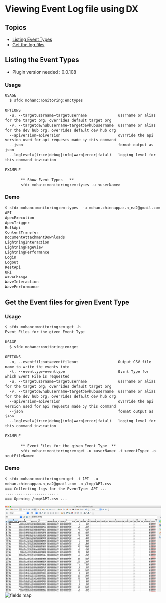 # Viewing Event Log file using DX

## Topics
- [Listing Event Types](#types)
- [Get the log files](#get)

<a name="types"></a>
## Listing the Event Types
- Plugin version needed : 0.0.108 
### Usage
```
USAGE
  $ sfdx mohanc:monitoring:em:types

OPTIONS
  -u, --targetusername=targetusername              username or alias for the target org; overrides default target org
  -v, --targetdevhubusername=targetdevhubusername  username or alias for the dev hub org; overrides default dev hub org
  --apiversion=apiversion                          override the api version used for api requests made by this command
  --json                                           format output as json
  --loglevel=(trace|debug|info|warn|error|fatal)   logging level for this command invocation

EXAMPLE

       ** Show Event Types   **
       sfdx mohanc:monitoring:em:types -u <userName>

```

### Demo
```
$ sfdx mohanc:monitoring:em:types  -u mohan.chinnappan.n_ea2@gmail.com 
API
ApexExecution
ApexTrigger
BulkApi
ContentTransfer
DocumentAttachmentDownloads
LightningInteraction
LightningPageView
LightningPerformance
Login
Logout
RestApi
URI
WaveChange
WaveInteraction
WavePerformance

```
<a name="get"></a>
## Get the Event files for given Event Type

### Usage
```
$ sfdx mohanc:monitoring:em:get -h
Event Files for the given Event Type 

USAGE
  $ sfdx mohanc:monitoring:em:get

OPTIONS
  -o, --eventfileout=eventfileout                  Output CSV file name to write the events into
  -t, --eventtype=eventtype                        Event Type for which Event File is requested
  -u, --targetusername=targetusername              username or alias for the target org; overrides default target org
  -v, --targetdevhubusername=targetdevhubusername  username or alias for the dev hub org; overrides default dev hub org
  --apiversion=apiversion                          override the api version used for api requests made by this command
  --json                                           format output as json
  --loglevel=(trace|debug|info|warn|error|fatal)   logging level for this command invocation

EXAMPLE

       ** Event Files for the given Event Type  **
       sfdx mohanc:monitoring:em:get -u <userName> -t <eventType> -o <outFileName>

```

### Demo
```
$ sfdx mohanc:monitoring:em:get -t API  -u mohan.chinnappan.n_ea2@gmail.com -o /tmp/API.csv
=== Collecting logs for the EventType: API ...
........................
=== Opening /tmp/API.csv ...
```
![Event file](img/event-out-1.png)
![fields map](https://res.cloudinary.com/hy4kyit2a/f_auto,fl_lossy,q_70/learn/modules/event_monitoring/event_monitoring_download/images/34f05d6f9de436049c6c33d6131829af_elf_solved_case.png)
